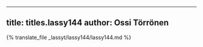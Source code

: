 
---
title: titles.lassy144
author: Ossi Törrönen
---
{% translate_file _lassyt/lassy144/lassy144.md %}